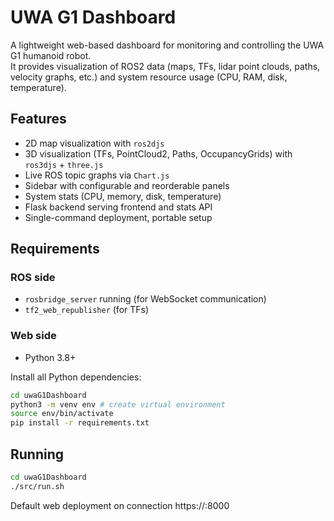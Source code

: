 # UWA G1 Dashboard

A lightweight web-based dashboard for monitoring and controlling the UWA G1 humanoid robot.  
It provides visualization of ROS2 data (maps, TFs, lidar point clouds, paths, velocity graphs, etc.) and system resource usage (CPU, RAM, disk, temperature).

## Features
- 2D map visualization with `ros2djs`
- 3D visualization (TFs, PointCloud2, Paths, OccupancyGrids) with `ros3djs` + `three.js`
- Live ROS topic graphs via `Chart.js`
- Sidebar with configurable and reorderable panels
- System stats (CPU, memory, disk, temperature)
- Flask backend serving frontend and stats API
- Single-command deployment, portable setup

## Requirements
### ROS side
- `rosbridge_server` running (for WebSocket communication)
- `tf2_web_republisher` (for TFs)

### Web side
- Python 3.8+

Install all Python dependencies:
```bash
cd uwaG1Dashboard
python3 -m venv env # create virtual environment
source env/bin/activate
pip install -r requirements.txt
```
## Running
``` bash
cd uwaG1Dashboard
./src/run.sh
```
Default web deployment on  connection https://<host>:8000
